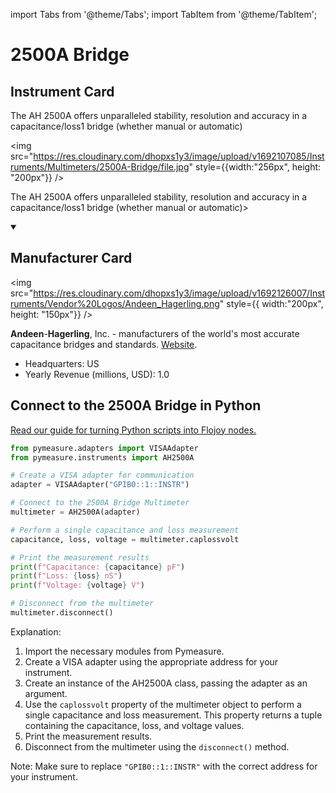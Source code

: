 
import Tabs from '@theme/Tabs';
import TabItem from '@theme/TabItem';

# 2500A Bridge

## Instrument Card

<div className="flex">

<div>

The AH 2500A offers unparalleled stability, resolution and accuracy in a capacitance/loss1 bridge (whether manual or automatic)

</div>

<img src="https://res.cloudinary.com/dhopxs1y3/image/upload/v1692107085/Instruments/Multimeters/2500A-Bridge/file.jpg" style={{width:"256px", height: "200px"}} />

</div>

The AH 2500A offers unparalleled stability, resolution and accuracy in a capacitance/loss1 bridge (whether manual or automatic)>

<details open>
<summary><h2>Manufacturer Card</h2></summary>

<img src="https://res.cloudinary.com/dhopxs1y3/image/upload/v1692126007/Instruments/Vendor%20Logos/Andeen_Hagerling.png" style={{ width:"200px", height: "150px"}} />

**Andeen**-**Hagerling**, Inc. - manufacturers of the world's most accurate capacitance bridges and standards. <a href="https://www.andeen-hagerling.com/">Website</a>.

<ul>
  <li>Headquarters: US</li>
  <li>Yearly Revenue (millions, USD): 1.0</li>
</ul>
</details>

## Connect to the 2500A Bridge in Python

[Read our guide for turning Python scripts into Flojoy nodes.](https://docs.flojoy.ai/custom-nodes/creating-custom-node/)


<Tabs>
<TabItem value="Pymeasure" label="Pymeasure">


```python
from pymeasure.adapters import VISAAdapter
from pymeasure.instruments import AH2500A

# Create a VISA adapter for communication
adapter = VISAAdapter("GPIB0::1::INSTR")

# Connect to the 2500A Bridge Multimeter
multimeter = AH2500A(adapter)

# Perform a single capacitance and loss measurement
capacitance, loss, voltage = multimeter.caplossvolt

# Print the measurement results
print(f"Capacitance: {capacitance} pF")
print(f"Loss: {loss} nS")
print(f"Voltage: {voltage} V")

# Disconnect from the multimeter
multimeter.disconnect()
```

Explanation:
1. Import the necessary modules from Pymeasure.
2. Create a VISA adapter using the appropriate address for your instrument.
3. Create an instance of the AH2500A class, passing the adapter as an argument.
4. Use the `caplossvolt` property of the multimeter object to perform a single capacitance and loss measurement. This property returns a tuple containing the capacitance, loss, and voltage values.
5. Print the measurement results.
6. Disconnect from the multimeter using the `disconnect()` method.

Note: Make sure to replace `"GPIB0::1::INSTR"` with the correct address for your instrument.

</TabItem>
</Tabs>